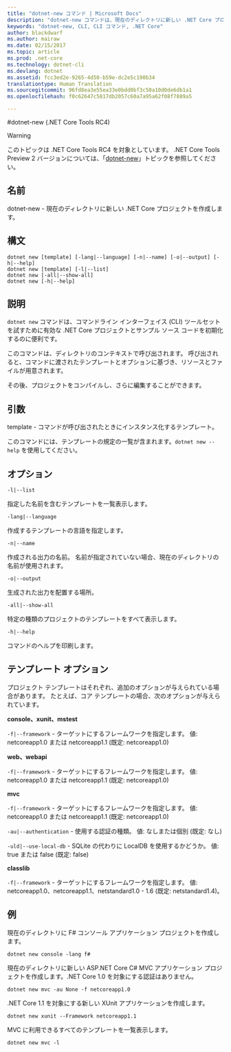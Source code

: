```yaml
---
title: "dotnet-new コマンド | Microsoft Docs"
description: "dotnet-new コマンドは、現在のディレクトリに新しい .NET Core プロジェクトを作成します。"
keywords: "dotnet-new, CLI, CLI コマンド, .NET Core"
author: blackdwarf
ms.author: mairaw
ms.date: 02/15/2017
ms.topic: article
ms.prod: .net-core
ms.technology: dotnet-cli
ms.devlang: dotnet
ms.assetid: fcc3ed2e-9265-4d50-b59e-dc2e5c190b34
translationtype: Human Translation
ms.sourcegitcommit: 96fd8ea3e55ea33e0bdd0bf3c50a10d0de6db1a1
ms.openlocfilehash: f0c62647c5817db2057c60a7a95a62f08f7889a5

---
```

#<a name="dotnet-new-net-core-tools-rc4"></a>dotnet-new (.NET Core Tools RC4)

> [!WARNING]
> このトピックは .NET Core Tools RC4 を対象としています。 .NET Core Tools Preview 2 バージョンについては、「[dotnet-new](../../tools/dotnet-new.md)」トピックを参照してください。

## <a name="name"></a>名前
dotnet-new - 現在のディレクトリに新しい .NET Core プロジェクトを作成します。

## <a name="synopsis"></a>構文
```
dotnet new [template] [-lang|--language] [-n|--name] [-o|--output] [-h|--help]
dotnet new [template] [-l|--list]
dotnet new [-all|--show-all]
dotnet new [-h|--help]
```

## <a name="description"></a>説明
`dotnet new` コマンドは、コマンドライン インターフェイス (CLI) ツールセットを試すために有効な .NET Core プロジェクトとサンプル ソース コードを初期化するのに便利です。 

このコマンドは、ディレクトリのコンテキストで呼び出されます。 呼び出されると、コマンドに渡されたテンプレートとオプションに基づき、リソースとファイルが用意されます。 

その後、プロジェクトをコンパイルし、さらに編集することができます。 

## <a name="arguments"></a>引数
template - コマンドが呼び出されたときにインスタンス化するテンプレート。

このコマンドには、テンプレートの規定の一覧が含まれます。`dotnet new --help` を使用してください。 

## <a name="options"></a>オプション

`-l|--list`         

指定した名前を含むテンプレートを一覧表示します。

`-lang|--language`  

作成するテンプレートの言語を指定します。

`-n|--name`         

作成される出力の名前。 名前が指定されていない場合、現在のディレクトリの名前が使用されます。

`-o|--output`       

生成された出力を配置する場所。

`-all|--show-all`   

特定の種類のプロジェクトのテンプレートをすべて表示します。

`-h|--help`

コマンドのヘルプを印刷します。

## <a name="template-options"></a>テンプレート オプション
プロジェクト テンプレートはそれぞれ、追加のオプションが与えられている場合があります。 たとえば、コア テンプレートの場合、次のオプションが与えられています。

**console、xunit、mstest**

`-f|--framework` - ターゲットにするフレームワークを指定します。 値: netcoreapp1.0 または netcoreapp1.1 (既定: netcoreapp1.0)

**web、webapi**

`-f|--framework` - ターゲットにするフレームワークを指定します。 値: netcoreapp1.0 または netcoreapp1.1 (既定: netcoreapp1.0)
 
**mvc**

`-f|--framework` - ターゲットにするフレームワークを指定します。 値: netcoreapp1.0 または netcoreapp1.1 (既定: netcoreapp1.0)

`-au|--authentication` -  使用する認証の種類。 値: なしまたは個別 (既定: なし)

`-uld|--use-local-db` - SQLite の代わりに LocalDB を使用するかどうか。 値: true または false (既定: false)

**classlib**

`-f|--framework` - ターゲットにするフレームワークを指定します。 値: netcoreapp1.0、netcoreapp1.1、netstandard1.0 - 1.6 (既定: netstandard1.4)。

## <a name="examples"></a>例

現在のディレクトリに F# コンソール アプリケーション プロジェクトを作成します。

`dotnet new console -lang f#` 
   
現在のディレクトリに新しい ASP.NET Core C# MVC アプリケーション プロジェクトを作成します。.NET Core 1.0 を対象にする認証はありません。  

`dotnet new mvc -au None -f netcoreapp1.0`
 
.NET Core 1.1 を対象にする新しい XUnit アプリケーションを作成します。

`dotnet new xunit --Framework netcoreapp1.1`

MVC に利用できるすべてのテンプレートを一覧表示します。

`dotnet new mvc -l`


<!--HONumber=Feb17_HO3-->


